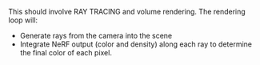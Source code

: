 This should involve RAY TRACING and volume rendering. The rendering loop will: 
 - Generate rays from the camera into the scene
 - Integrate NeRF output (color and density) along each ray to determine the final color of each pixel.
